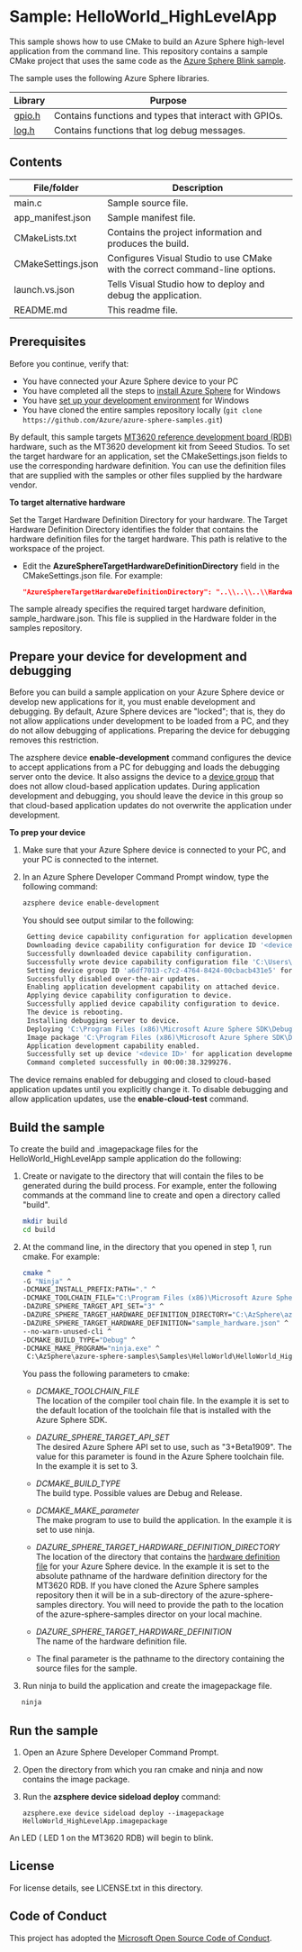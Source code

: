 # Sample: HelloWorld_HighLevelApp

This sample shows how to use CMake to build an Azure Sphere high-level application from the command line. This repository contains a sample CMake project that uses the same code as the [Azure Sphere Blink sample](https://docs.microsoft.com/azure-sphere/quickstarts/qs-blink-application#build-and-run-the-blink-sample).

The sample uses the following Azure Sphere libraries.

| Library | Purpose |
|---------|---------|
| [gpio.h](https://docs.microsoft.com/en-us/azure-sphere/reference/applibs-reference/applibs-gpio/gpio-overview) |Contains functions and types that interact with GPIOs.  |
| [log.h](https://docs.microsoft.com/en-us/azure-sphere/reference/applibs-reference/applibs-log/log-overview) | Contains functions that log debug messages. |

## Contents
| File/folder | Description |
|-------------|-------------|
|   main.c    | Sample source file. |
| app_manifest.json |Sample manifest file. |
| CMakeLists.txt | Contains the project information and produces the build. |
| CMakeSettings.json| Configures Visual Studio to use CMake with the correct command-line options. |
|launch.vs.json |Tells Visual Studio how to deploy and debug the application.|
| README.md | This readme file. |

## Prerequisites

Before you continue, verify that:

- You have connected your Azure Sphere device to your PC
- You have completed all the steps to [install Azure Sphere](..\install\overview.md) for Windows
- You have [set up your development environment](development-environment-windows.md) for Windows
- You have cloned the entire samples repository locally (`git clone https://github.com/Azure/azure-sphere-samples.git`)

By default, this sample targets [MT3620 reference development board (RDB)](https://docs.microsoft.com/azure-sphere/hardware/mt3620-reference-board-design) hardware, such as the MT3620 development kit from Seeed Studios. To set the target hardware for an application, set the CMakeSettings.json fields to use the corresponding hardware definition. You can use the definition files that are supplied with the samples or other files supplied by the hardware vendor.

**To target alternative hardware**

 Set the Target Hardware Definition Directory for your hardware.
 The Target Hardware Definition Directory identifies the folder that contains the hardware definition files for the target hardware. This path is relative to the workspace of the project.

   - Edit the **AzureSphereTargetHardwareDefinitionDirectory** field in the CMakeSettings.json file. For example:

      ```json
      "AzureSphereTargetHardwareDefinitionDirectory": "..\\..\\..\\Hardware\\seeed_mt3620_rdb",
      ```

The sample already specifies the required target hardware definition, sample_hardware.json. This file is supplied in the Hardware folder in the samples repository.

## Prepare your device for development and debugging

Before you can build a sample application on your Azure Sphere device or develop new applications for it, you must enable development and debugging. By default, Azure Sphere devices are "locked"; that is, they do not allow applications under development to be loaded from a PC, and they do not allow debugging of applications. Preparing the device for debugging removes this restriction.

The azsphere device **enable-development** command configures the device to accept applications from a PC for debugging and loads the debugging server onto the device. It also assigns the device to a [device group](../deployment/deployment-concepts.md#device-groups) that does not allow cloud-based application updates. During application development and debugging, you should leave the device in this group so that cloud-based application updates do not overwrite the application under development.

**To prep your device**

1. Make sure that your Azure Sphere device is connected to your PC, and your PC is connected to the internet.

1. In an Azure Sphere Developer Command Prompt window, type the following command:

   ```sh
   azsphere device enable-development
   ```

   You should see output similar to the following:

   ```sh
    Getting device capability configuration for application development.
    Downloading device capability configuration for device ID '<device ID>'.
    Successfully downloaded device capability configuration.
    Successfully wrote device capability configuration file 'C:\Users\user\AppData\Local\Temp\tmpD732.tmp'.
    Setting device group ID 'a6df7013-c7c2-4764-8424-00cbacb431e5' for device with ID '<device ID>'.
    Successfully disabled over-the-air updates.
    Enabling application development capability on attached device.
    Applying device capability configuration to device.
    Successfully applied device capability configuration to device.
    The device is rebooting.
    Installing debugging server to device.
    Deploying 'C:\Program Files (x86)\Microsoft Azure Sphere SDK\DebugTools\gdbserver.imagepackage' to the attached device.
    Image package 'C:\Program Files (x86)\Microsoft Azure Sphere SDK\DebugTools\gdbserver.imagepackage' has been deployed to the attached device.
    Application development capability enabled.
    Successfully set up device '<device ID>' for application development, and disabled over-the-air updates.
    Command completed successfully in 00:00:38.3299276.
   ```

The device remains enabled for debugging and closed to cloud-based application updates until you explicitly change it. To disable debugging and allow application updates, use the **enable-cloud-test** command.

## Build the sample

To create the build and .imagepackage files for the HelloWorld_HighLevelApp sample application do the following:

1. Create or navigate to the directory that will contain the files to be generated during the build process. For example, enter the following commands at the command line to create and open a directory called "build".

   ```sh
   mkdir build
   cd build
   ```

1. At the command line, in the directory that you opened in step 1, run cmake. For example:

    ```sh
    cmake ^
    -G "Ninja" ^
    -DCMAKE_INSTALL_PREFIX:PATH="." ^
    -DCMAKE_TOOLCHAIN_FILE="C:\Program Files (x86)\Microsoft Azure Sphere SDK\CMakeFiles\AzureSphereToolchain.cmake" ^
    -DAZURE_SPHERE_TARGET_API_SET="3" ^
    -DAZURE_SPHERE_TARGET_HARDWARE_DEFINITION_DIRECTORY="C:\AzSphere\azure-sphere-samples\Hardware\mt3620_rdb" ^
    -DAZURE_SPHERE_TARGET_HARDWARE_DEFINITION="sample_hardware.json" ^
    --no-warn-unused-cli ^
    -DCMAKE_BUILD_TYPE="Debug" ^
    -DCMAKE_MAKE_PROGRAM="ninja.exe" ^
     C:\AzSphere\azure-sphere-samples\Samples\HelloWorld\HelloWorld_HighLevelApp
   ```

   You pass the following parameters to cmake:
   - *DCMAKE_TOOLCHAIN_FILE*  
          The location of the compiler tool chain file. In the example it is set to the default location of the toolchain file that is installed with the Azure Sphere SDK.

   - *DAZURE_SPHERE_TARGET_API_SET*  
          The desired Azure Sphere API set to use, such as "3+Beta1909". The value for this parameter is found in the Azure Sphere toolchain file. In the example it is set to 3.

   - *DCMAKE_BUILD_TYPE*  
          The build type. Possible values are Debug and Release.

   - *DCMAKE_MAKE_parameter*  
          The make program to use to build the application. In the example it is set to use ninja.

   - *DAZURE_SPHERE_TARGET_HARDWARE_DEFINITION_DIRECTORY*  
          The location of the directory that contains the [hardware definition file](https://docs.microsoft.com/azure-sphere/hardware/hardware-abstraction) for your Azure Sphere device. 
          In the example it is set to the absolute pathname of the hardware definition directory for the MT3620 RDB. If you have cloned the Azure Sphere samples repository then it will 
          be in a sub-directory of the azure-sphere-samples directory. You will need to provide the path to the location of the azure-sphere-samples director on your local machine.

   - *DAZURE_SPHERE_TARGET_HARDWARE_DEFINITION*  
          The name of the hardware definition file.

   - The final parameter is the pathname to the directory containing the source files for the sample.

1. Run ninja to build the application and create the imagepackage file.

```sh
   ninja
```

## Run the sample

1. Open an Azure Sphere Developer Command Prompt.
1. Open the directory from which you ran cmake and ninja and now contains the image package. 
1. Run the **azsphere device sideload deploy** command:

    `azsphere.exe device sideload deploy --imagepackage HelloWorld_HighLevelApp.imagepackage`

   
An LED ( LED 1 on the MT3620 RDB) will begin to blink.

## License
For license details, see LICENSE.txt in this directory.

## Code of Conduct
This project has adopted the [Microsoft Open Source Code of Conduct](https://opensource.microsoft.com/codeofconduct/).
